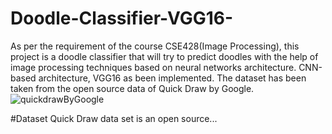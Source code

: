 # Doodle-Classifier-VGG16-
As per the requirement of the course CSE428(Image Processing), this project is a doodle classifier that will try to predict doodles with the help of image processing techniques based on neural networks architecture.  CNN-based architecture, VGG16 as been implemented. The dataset has been taken from the open source data of Quick Draw by Google. 
![quickdrawByGoogle](https://user-images.githubusercontent.com/69072084/197518230-447bdd29-f655-4f1b-a26a-96683c33c8f4.jpg)

#Dataset
Quick Draw data set is an open source...
